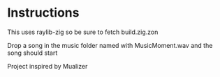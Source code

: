 # Instructions

This uses raylib-zig so be sure to fetch build.zig.zon

Drop a song in the music folder named with MusicMoment.wav and the song should start

Project inspired by Mualizer